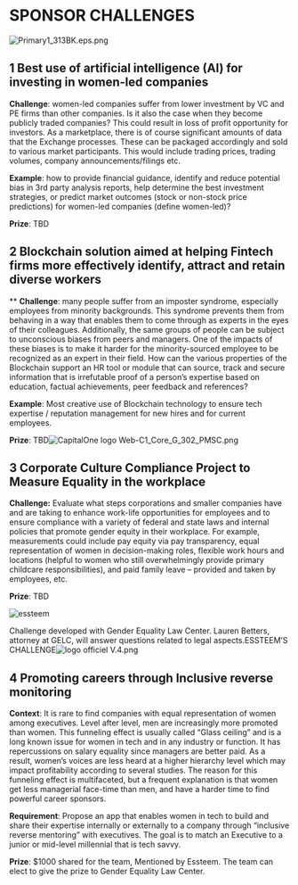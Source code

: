 # SPONSOR CHALLENGES

![Primary1_313BK.eps.png](https://images.squarespace-cdn.com/content/v1/5902bd54b3db2bade49d7236/1563218467217-0M1AMB0ELLS8970DN4D4/ke17ZwdGBToddI8pDm48kLRnQPrhmfiasIYIuYpb1NpZw-zPPgdn4jUwVcJE1ZvWQUxwkmyExglNqGp0IvTJZamWLI2zvYWH8K3-s_4yszcp2ryTI0HqTOaaUohrI8PIKbCsQMCCrV3UGNAtMTkL_KjBClPAbNlJvmrFmKV0_9Y/Primary1_313BK.eps.png?format=750w)

## 1 Best use of artificial intelligence (AI) for investing in women-led companies

**Challenge**: women-led companies suffer from lower investment by VC and PE firms than other companies. Is it also the case when they become publicly traded companies? This could result in loss of profit opportunity for investors. As a marketplace, there is of course significant amounts of data that the Exchange processes. These can be packaged accordingly and sold to various market participants. This would include trading prices, trading volumes, company announcements/filings etc. 

**Example**: how to provide financial guidance, identify and reduce potential bias in 3rd party analysis reports, help determine the best investment strategies, or predict market outcomes (stock or non-stock price predictions) for women-led companies (define women-led)?

**Prize**: TBD

## 2 Blockchain solution aimed at helping Fintech firms more effectively identify, attract and retain diverse workers

** **Challenge**: many people suffer from an imposter syndrome, especially employees from minority backgrounds. This syndrome prevents them from behaving in a way that enables them to come through as experts in the eyes of their colleagues. Additionally, the same groups of people can be subject to unconscious biases from peers and managers. One of the impacts of these biases is to make it harder for the minority-sourced employee to be recognized as an expert in their field. How can the various properties of the Blockchain support an HR tool or module that can source, track and secure information that is irrefutable proof of a person’s expertise based on education, factual achievements, peer feedback and references? 

**Example**: Most creative use of Blockchain technology to ensure tech expertise / reputation management for new hires and for current employees.

**Prize**: TBD![CapitalOne logo Web-C1_Core_G_302_PMSC.png](https://images.squarespace-cdn.com/content/v1/5902bd54b3db2bade49d7236/1563218501479-7UK5AOCXRRLWUHNQVV9P/ke17ZwdGBToddI8pDm48kOGu2XdVGi1vM2wackZvnK8UqsxRUqqbr1mOJYKfIPR7LoDQ9mXPOjoJoqy81S2I8N_N4V1vUb5AoIIIbLZhVYy7Mythp_T-mtop-vrsUOmeInPi9iDjx9w8K4ZfjXt2dmw-d5KZECrm6E3OLizHzHlL2XB5gRQCdQHFmGSfUrOPCjLISwBs8eEdxAxTptZAUg/CapitalOne+logo+Web-C1_Core_G_302_PMSC.png?format=750w)



## 3 Corporate Culture Compliance Project to Measure Equality in the workplace

**Challenge:** Evaluate what steps corporations and smaller companies have and are taking to enhance work-life opportunities for employees and to ensure compliance with a variety of federal and state laws and internal policies that promote gender equity in their workplace. For example, measurements could include pay equity via pay transparency, equal representation of women in decision-making roles, flexible work hours and locations (helpful to women who still overwhelmingly provide primary childcare responsibilities), and paid family leave – provided and taken by employees, etc. 

**Prize**: TBD

![essteem](https://images.squarespace-cdn.com/content/v1/5902bd54b3db2bade49d7236/1555417971349-VN5REG8STVT3C1SNECGW/ke17ZwdGBToddI8pDm48kF2QJztzOPOIdXk4X5Hc5t1Zw-zPPgdn4jUwVcJE1ZvWEtT5uBSRWt4vQZAgTJucoTqqXjS3CfNDSuuf31e0tVFD-WLWhZcpsyEA2E7U6GHhLPBhOAL26NzxD_Si25lIO-9VbYGmgEnr5ckbGnV7RIM/GELC.JPG?format=300w)

Challenge developed with Gender Equality Law Center. Lauren Betters, attorney at GELC, will answer questions related to legal aspects.ESSTEEM’S CHALLENGE![logo officiel V.4.png](https://static1.squarespace.com/static/5902bd54b3db2bade49d7236/t/5d2cd2d81d366f00014c2965/1563218650755/logo+officiel+V.4.png?format=750w)

## 4 Promoting careers through Inclusive reverse monitoring

**Context**: It is rare to find companies with equal representation of women among executives. Level after level, men are increasingly more promoted than women. This funneling effect is usually called “Glass ceiling” and is a long known issue for women in tech and in any industry or function. It has repercussions on salary equality since managers are better paid. As a result, women’s voices are less heard at a higher hierarchy level which may impact profitability according to several studies. The reason for this funneling effect is multifaceted, but a frequent explanation is that women get less managerial face-time than men, and have a harder time to find powerful career sponsors. 

**Requirement**: Propose an app that enables women in tech to build and share their expertise internally or externally to a company through “inclusive reverse mentoring” with executives. The goal is to match an Executive to a junior or mid-level millennial that is tech savvy.

**Prize**: $1000 shared for the team, Mentioned by Essteem. The team can elect to give the prize to Gender Equality Law Center. 